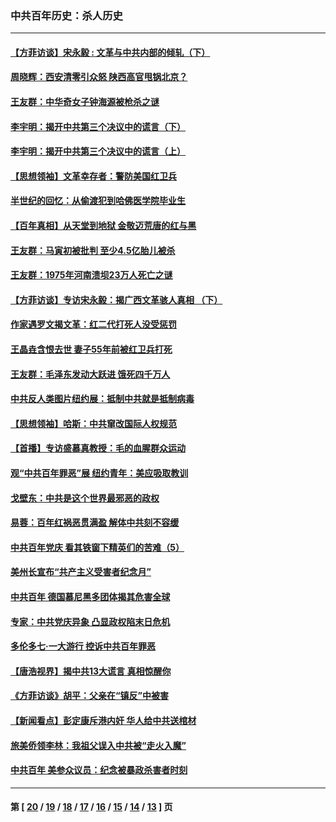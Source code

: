 ### 中共百年历史：杀人历史
---
#### [【方菲访谈】宋永毅 : 文革与中共内部的倾轧（下）](../../pages/nf1176106/n13486836.md?02030430) 
#### [周晓辉：西安清零引众怒 陕西高官甩锅北京？](../../pages/nf1176106/n13484627.md?02030430) 
#### [王友群：中华奇女子钟海源被枪杀之谜](../../pages/nf1176106/n13430555.md?02030430) 
#### [李宇明：揭开中共第三个决议中的谎言（下）](../../pages/nf1176106/n13389389.md?02030430) 
#### [李宇明：揭开中共第三个决议中的谎言（上）](../../pages/nf1176106/n13388697.md?02030430) 
#### [【思想领袖】文革幸存者：警防美国红卫兵](../../pages/nf1176106/n13339289.md?02030430) 
#### [半世纪的回忆：从偷渡犯到哈佛医学院毕业生](../../pages/nf1176106/n13345328.md?02030430) 
#### [【百年真相】从天堂到地狱 金敬迈荒唐的红与黑](../../pages/nf1176106/n13336995.md?02030430) 
#### [王友群：马寅初被批判 至少4.5亿胎儿被杀](../../pages/nf1176106/n13260313.md?02030430) 
#### [王友群：1975年河南溃坝23万人死亡之谜](../../pages/nf1176106/n13231576.md?02030430) 
#### [【方菲访谈】专访宋永毅：揭广西文革骇人真相 （下）](../../pages/nf1176106/n13209074.md?02030430) 
#### [作家遇罗文揭文革：红二代打死人没受惩罚](../../pages/nf1176106/n13205254.md?02030430) 
#### [王晶垚含恨去世 妻子55年前被红卫兵打死](../../pages/nf1176106/n13203590.md?02030430) 
#### [王友群：毛泽东发动大跃进 饿死四千万人](../../pages/nf1176106/n13177158.md?02030430) 
#### [中共反人类图片纽约展：抵制中共就是抵制病毒](../../pages/nf1176106/n13115371.md?02030430) 
#### [【思想领袖】哈斯：中共窜改国际人权规范](../../pages/nf1176106/n13053647.md?02030430) 
#### [【首播】专访盛慕真教授：毛的血腥群众运动](../../pages/nf1176106/n13091782.md?02030430) 
#### [观“中共百年罪恶”展 纽约青年：美应吸取教训](../../pages/nf1176106/n13085246.md?02030430) 
#### [戈壁东：中共是这个世界最邪恶的政权](../../pages/nf1176106/n13085641.md?02030430) 
#### [易蓉：百年红祸恶贯满盈 解体中共刻不容缓](../../pages/nf1176106/n13084455.md?02030430) 
#### [中共百年党庆 看其铁窗下精英们的苦难（5）](../../pages/nf1176106/n13076766.md?02030430) 
#### [美州长宣布“共产主义受害者纪念月”](../../pages/nf1176106/n13074024.md?02030430) 
#### [中共百年 德国慕尼黑多团体揭其危害全球](../../pages/nf1176106/n13068873.md?02030430) 
#### [专家：中共党庆异象 凸显政权陷末日危机](../../pages/nf1176106/n13067084.md?02030430) 
#### [多伦多七·一大游行 控诉中共百年罪恶](../../pages/nf1176106/n13062043.md?02030430) 
#### [【唐浩视界】揭中共13大谎言 真相惊醒你](../../pages/nf1176106/n13065208.md?02030430) 
#### [《方菲访谈》胡平：父亲在“镇反”中被害](../../pages/nf1176106/n13064114.md?02030430) 
#### [【新闻看点】彭定康斥港内奸 华人给中共送棺材](../../pages/nf1176106/n13064230.md?02030430) 
#### [旅美侨领李林：我祖父误入中共被“走火入魔”](../../pages/nf1176106/n13062777.md?02030430) 
#### [中共百年 美参众议员：纪念被暴政杀害者时刻](../../pages/nf1176106/n13063735.md?02030430) 

---
#### 第 [ [20](./20.md?02030430) / [19](./19.md?02030430) / [18](./18.md?02030430) / [17](./17.md?02030430) / [16](./16.md?02030430) / [15](./15.md?02030430) / [14](./14.md?02030430) / [13](./13.md?02030430) ] 页
